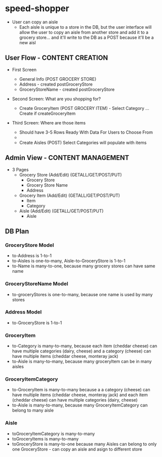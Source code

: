 # speed-shopper

 <!-- Speed Shopper notes -->

- User can copy an aisle
  - Each aisle is unique to a store in the DB, but the user interface will allow the user to copy an aisle from another store and add it to a grocery store... and it'll write to the DB as a POST because it'll be a new aisl

## User Flow - CONTENT CREATION

- First Screen

  - General Info (POST GROCERY STORE)
  - Address - created postGroceryStore
  - GroceryStoreName - created postGroceryStore

- Second Screen: What are you shopping for?

  - Create GroceryItem (POST GROCERY ITEM) - Select Category ... Create if createGroceryItem

- Third Screen: Where are those items
  - Should have 3-5 Rows Ready With Data For Users to Choose From
  -
  - Create Aisles (POST)
    Select Categories will populate with items

## Admin View - CONTENT MANAGEMENT

- 3 Pages
  - Grocery Store (Add/Edit) (GETALL/GET/POST/PUT)
    - Grocery Store
    - Grocery Store Name
    - Address
  - Grocery Item (Add/Edit) (GETALL/GET/POST/PUT)
    - Item
    - Category
  - Aisle (Add/Edit) (GETALL/GET/POST/PUT)
    - Aisle

## DB Plan

### GroceryStore Model

- to-Address is 1-to-1
- to-Aisles is one-to-many, Aisle-to-GroceryStore is 1-to-1
- to-Name is many-to-one, because many grocery stores can have same name

### GroceryStoreName Model

- to-groceryStores is one-to-many, because one name is used by many stores

### Address Model

- to-GroceryStore is 1-to-1

### GroceryItem

- to-Category is many-to-many, because each item (cheddar cheese) can have multiple categories (dairy, cheese) and a category (cheese) can have multiple items (cheddar cheese, monteray jack)
- to-Aisle is many-to-many, because many groceryItem can be in many aisles

### GroceryItemCategory

- to-GroceryItem is many-to-many because a a category (cheese) can have multiple items (cheddar cheese, monteray jack) and each item (cheddar cheese) can have multiple categories (dairy, cheese)
- to-Aisle is many-to-many, because many GroceryItemCategory can belong to many aisle

### Aisle

- toGroceryItemCategory is many-to-many
- toGroceryItems is many-to-many
- toGroceryStore is many-to-one because many Aisles can belong to only one GroceryStore - can copy an aisle and asign to different store
